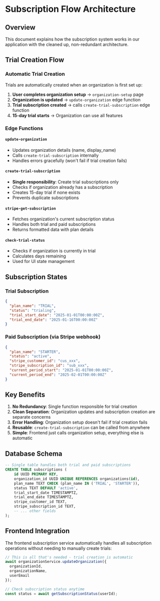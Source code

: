 # Subscription Flow Architecture

## Overview
This document explains how the subscription system works in our application with the cleaned up, non-redundant architecture.

## Trial Creation Flow

### Automatic Trial Creation
Trials are automatically created when an organization is first set up:

1. **User completes organization setup** → `organization-setup` page
2. **Organization is updated** → `update-organization` edge function
3. **Trial subscription created** → calls `create-trial-subscription` edge function
4. **15-day trial starts** → Organization can use all features
 
### Edge Functions

#### `update-organization`
- Updates organization details (name, display_name)
- Calls `create-trial-subscription` internally
- Handles errors gracefully (won't fail if trial creation fails)

#### `create-trial-subscription`
- **Single responsibility**: Create trial subscriptions only
- Checks if organization already has a subscription
- Creates 15-day trial if none exists
- Prevents duplicate subscriptions

#### `stripe-get-subscription`
- Fetches organization's current subscription status
- Handles both trial and paid subscriptions
- Returns formatted data with plan details

#### `check-trial-status`
- Checks if organization is currently in trial
- Calculates days remaining
- Used for UI state management

## Subscription States

### Trial Subscription
```json
{
  "plan_name": "TRIAL",
  "status": "trialing",
  "trial_start_date": "2025-01-01T00:00:00Z",
  "trial_end_date": "2025-01-16T00:00:00Z"
}
```

### Paid Subscription (via Stripe webhook)
```json
{
  "plan_name": "STARTER",
  "status": "active",
  "stripe_customer_id": "cus_xxx",
  "stripe_subscription_id": "sub_xxx",
  "current_period_start": "2025-01-01T00:00:00Z",
  "current_period_end": "2025-02-01T00:00:00Z"
}
```

## Key Benefits

1. **No Redundancy**: Single function responsible for trial creation
2. **Clean Separation**: Organization updates and subscription creation are separate concerns
3. **Error Handling**: Organization setup doesn't fail if trial creation fails
4. **Reusable**: `create-trial-subscription` can be called from anywhere
5. **Simple**: Frontend just calls organization setup, everything else is automatic

## Database Schema

```sql
-- Single table handles both trial and paid subscriptions
CREATE TABLE subscriptions (
    id UUID PRIMARY KEY,
    organization_id UUID UNIQUE REFERENCES organizations(id),
    plan_name TEXT CHECK (plan_name IN ('TRIAL', 'STARTER')),
    status TEXT DEFAULT 'active',
    trial_start_date TIMESTAMPTZ,
    trial_end_date TIMESTAMPTZ,
    stripe_customer_id TEXT,
    stripe_subscription_id TEXT,
    -- ... other fields
);
```

## Frontend Integration

The frontend subscription service automatically handles all subscription operations without needing to manually create trials:

```typescript
// This is all that's needed - trial creation is automatic
await organizationService.updateOrganization({
  organizationId,
  organizationName,
  userEmail
});

// Check subscription status anytime
const status = await getSubscriptionStatus(userId);
``` 